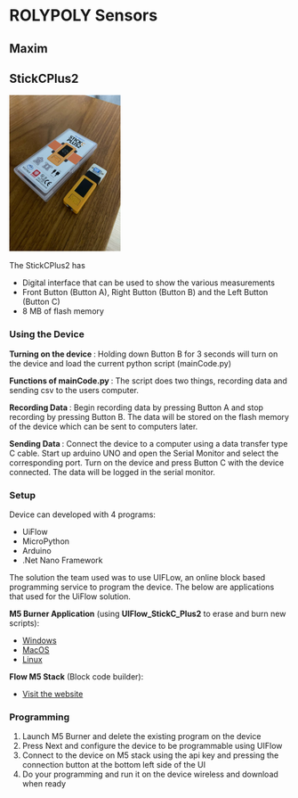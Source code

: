 # ROLYPOLY Sensors

## Maxim

## StickCPlus2
<img src="./Images/Stick.jpg" alt="StickCPlus2" width="200" height="280">

The StickCPlus2 has

- Digital interface that can be used to show the various measurements
- Front Button (Button A), Right Button (Button B) and the Left Button (Button C)
- 8 MB of flash memory

### Using the Device
<b> Turning on the device </b>: Holding down Button B for 3 seconds will turn on the device and load the current python script (mainCode.py)

<b> Functions of mainCode.py </b>: The script does two things, recording data and sending csv to the users computer.

<b> Recording Data </b>: Begin recording data by pressing Button A and stop recording by pressing Button B. The data will be stored on the flash memory of the device which can be sent to computers later.

<b> Sending Data </b>: Connect the device to a computer using a data transfer type C cable. Start up arduino UNO and open the Serial Monitor and select the corresponding port. Turn on the device and press Button C with the device connected. The data will be logged in the serial monitor.

### Setup
Device can developed with 4 programs:
- UiFlow
- MicroPython 
- Arduino 
- .Net Nano Framework

The solution the team used was to use UIFLow, an online block based programming service to program the device. The below are applications that used for the UiFlow solution.

**M5 Burner Application** (using **UIFlow_StickC_Plus2** to erase and burn new scripts):
- [Windows](https://m5burner.m5stack.com/app/M5Burner-v3-beta-win-x64.zip)
- [MacOS](https://m5burner.m5stack.com/app/M5Burner-v3-mac-x64.dmg)
- [Linux](https://m5burner.m5stack.com/app/M5Burner-v3-beta-linux-x64.zip)

**Flow M5 Stack** (Block code builder):
- [Visit the website](https://flow.m5stack.com/)

### Programming
1. Launch M5 Burner and delete the existing program on the device
2. Press Next and configure the device to be programmable using UIFlow
3. Connect to the device on M5 stack using the api key and pressing the connection button at the bottom left side of the UI
4. Do your programming and run it on the device wireless and download when ready
